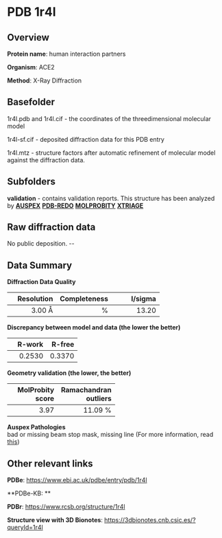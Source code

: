 # PDB 1r4l

## Overview

**Protein name**: human interaction partners

**Organism**: ACE2

**Method**: X-Ray Diffraction



## Basefolder

1r4l.pdb and 1r4l.cif - the coordinates of the threedimensional molecular model

1r4l-sf.cif - deposited diffraction data for this PDB entry

1r4l.mtz - structure factors after automatic refinement of molecular model against the diffraction data.

## Subfolders





**validation** - contains validation reports. This structure has been analyzed by [**AUSPEX**](https://github.com/thorn-lab/coronavirus_structural_task_force/tree/master/pdb/human_interaction_partners/ACE2/1r4l/validation/auspex) [**PDB-REDO**](https://github.com/thorn-lab/coronavirus_structural_task_force/tree/master/pdb/human_interaction_partners/ACE2/1r4l/validation/pdb-redo) [**MOLPROBITY**](https://github.com/thorn-lab/coronavirus_structural_task_force/tree/master/pdb/human_interaction_partners/ACE2/1r4l/validation/molprobity) [**XTRIAGE**](https://github.com/thorn-lab/coronavirus_structural_task_force/blob/master/pdb/human_interaction_partners/ACE2/1r4l/validation/Xtriage_output.log)  



## Raw diffraction data

No public deposition. --<br> 

## Data Summary
**Diffraction Data Quality**

|   | Resolution | Completeness| I/sigma |
|---|-------------:|----------------:|--------------:|
|   |3.00 Å|      %|<img width=50/>13.20|

**Discrepancy between model and data (the lower the better)**

|   | **R-work**| **R-free**   
|---|-------------:|----------------:|           
||  0.2530|  0.3370|

**Geometry validation (the lower, the better)**

|   |**MolProbity<br>score**| **Ramachandran<br>outliers** 
|---|-------------:|----------------:|
||  3.97| 11.09 %|

**Auspex Pathologies**<br> bad or missing beam stop mask, missing line (For more information, read [this](https://github.com/thorn-lab/coronavirus_structural_task_force/blob/master/pdb/human_interaction_partners/ACE2/1r4l/validation/auspex/1r4l_auspex_comments.txt))

 



## Other relevant links 
**PDBe**:  https://www.ebi.ac.uk/pdbe/entry/pdb/1r4l

**PDBe-KB: ** 
 
**PDBr**: https://www.rcsb.org/structure/1r4l 

**Structure view with 3D Bionotes**: https://3dbionotes.cnb.csic.es/?queryId=1r4l

